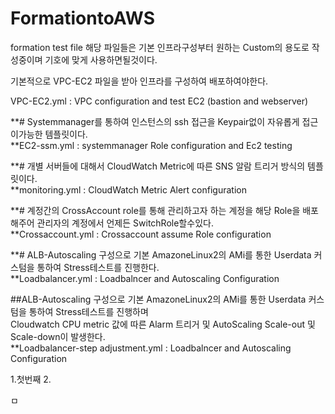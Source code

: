 # FormationtoAWS
 formation test file 
 해당 파일들은 기본 인프라구성부터 원하는 Custom의 용도로 작성중이며 기호에 맞게 사용하면될것이다.
 
 기본적으로 VPC-EC2 파일을 받아 인프라를 구성하여 배포하여야한다.
 

VPC-EC2.yml : VPC configuration and test EC2 (bastion and webserver)




**# Systemmanager를 통하여 인스턴스의 ssh 접근을 Keypair없이 자유롭게 접근이가능한 템플릿이다.  
**EC2-ssm.yml : systemmanager Role configuration and Ec2 testing 






**# 개별 서버들에 대해서 CloudWatch Metric에 따른 SNS 알람 트리거 방식의 템플릿이다.               
**monitoring.yml : CloudWatch Metric Alert configuration 







**# 계정간의 CrossAccount role를 통해 관리하고자 하는 계정을 해당 Role을 배포해주어 관리자의 계정에서 언제든 SwitchRole할수있다.                 
**Crossaccount.yml  : Crossaccount assume Role configuration







**# ALB-Autoscaling 구성으로 기본 AmazoneLinux2의 AMi를 통한 Userdata 커스텀을 통하여 Stress테스트를 진행한다.              
**Loadbalancer.yml : Loadbalncer and Autoscaling Configuration 





##ALB-Autoscaling 구성으로 기본 AmazoneLinux2의 AMi를 통한 Userdata 커스텀을 통하여 Stress테스트를 진행하며  
    Cloudwatch CPU metric 값에 따른 Alarm 트리거 및 AutoScaling Scale-out 및 Scale-down이 발생한다.        
**Loadbalancer-step adjustment.yml : Loadbalncer and Autoscaling Configuration 




1.첫번째
2.

ㅁ
